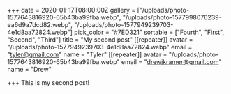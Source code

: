 +++
date = 2020-01-17T08:00:00Z
gallery = ["/uploads/photo-1577643816920-65b43ba99fba.webp", "/uploads/photo-1577998076239-ea6d9a7dcd82.webp", "/uploads/photo-1577949239703-4e1d8aa72824.webp"]
pick_color = "#7ED321"
sortable = ["Fourth", "First", "Second", "Third"]
title = "My second post"
[[repeater]]
avatar = "/uploads/photo-1577949239703-4e1d8aa72824.webp"
email = "tyler@gmail.com"
name = "Tyler"
[[repeater]]
avatar = "/uploads/photo-1577643816920-65b43ba99fba.webp"
email = "drewjkramer@gmail.com"
name = "Drew"

+++
This is my second post!